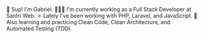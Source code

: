 👋 Sup! I'm Gabriel.
👨🏽‍💻 I'm currently working as a Full Stack Developer at Santri Web.
⚛️ Lately I've been working with PHP, Laravel, and JavaScript.
🌱 Also learning and practicing Clean Code, Clean Architecture, and Automated Testing (TDD).
